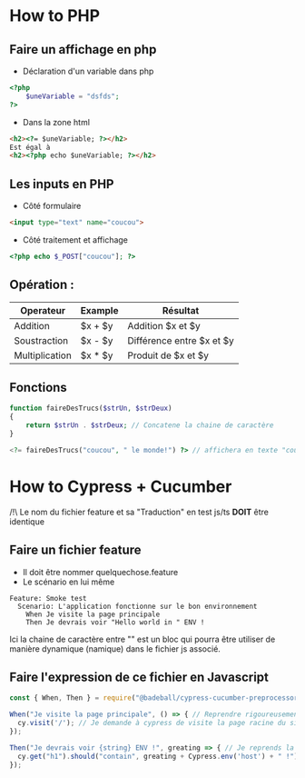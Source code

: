 
# How to PHP

## Faire un affichage en php
- Déclaration d'un variable dans php
```php
<?php
    $uneVariable = "dsfds";
?>
```
- Dans la zone html
```html
<h2><?= $uneVariable; ?></h2>
Est égal à
<h2><?php echo $uneVariable; ?></h2>
```

## Les inputs en PHP

- Côté formulaire
```html
<input type="text" name="coucou">
```
- Côté traitement et affichage
```php
<?php echo $_POST["coucou"]; ?>
```

## Opération :
| Operateur  |  Example | Résultat  |
|---|---|---|
|  Addition | $x + $y  | Addition $x et $y  |
|  Soustraction | $x - $y  | Différence entre $x et $y  |
|  Multiplication | $x * $y  | Produit de $x et $y  |


## Fonctions
```php
function faireDesTrucs($strUn, $strDeux)
{
    return $strUn . $strDeux; // Concatene la chaine de caractère
}

<?= faireDesTrucs("coucou", " le monde!") ?> // affichera en texte "coucou le monde!"

```
# How to Cypress + Cucumber

/!\ Le nom du fichier feature et sa "Traduction" en test js/ts **DOIT** être identique

## Faire un fichier feature

- Il doit être nommer quelquechose.feature
- Le scénario en lui même
```gherkin
Feature: Smoke test
  Scenario: L'application fonctionne sur le bon environnement
    When Je visite la page principale
    Then Je devrais voir "Hello world in " ENV !
```
Ici la chaine de caractère entre "" est un bloc qui pourra être utiliser de manière dynamique (namique) dans le fichier js associé.

## Faire l'expression de ce fichier en Javascript
```js
const { When, Then } = require("@badeball/cypress-cucumber-preprocessor"); // les imports. Pense à ajouter si c'est pas fait automatiquement les autres Keywords

When("Je visite la page principale", () => { // Reprendre rigoureusement la phrase descriptive de son fichier .feature
  cy.visit('/'); // Je demande à cypress de visite la page racine du site
});

Then("Je devrais voir {string} ENV !", greating => { // Je reprends la phrase et j'indique qu'il y a un morceau de l'expression qui provient du fichier.feature. Puis je déclare son nom de variable pour l'utiliser ensuite
  cy.get("h1").should("contain", greating + Cypress.env('host') + " !") // Je recherche un h1 qui doit contenir mon expression l'environnement host et le point d'exclamation
});
```